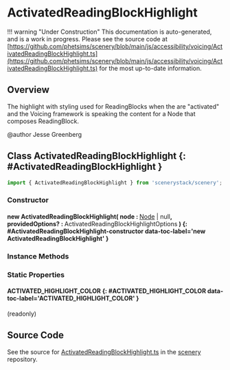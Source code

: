 # ActivatedReadingBlockHighlight

!!! warning "Under Construction"
    This documentation is auto-generated, and is a work in progress. Please see the source code at
    [https://github.com/phetsims/scenery/blob/main/js/accessibility/voicing/ActivatedReadingBlockHighlight.ts](https://github.com/phetsims/scenery/blob/main/js/accessibility/voicing/ActivatedReadingBlockHighlight.ts) for the most up-to-date information.

## Overview

The highlight with styling used for ReadingBlocks when the are "activated" and
the Voicing framework is speaking the content for a Node that composes ReadingBlock.

@author Jesse Greenberg

## Class ActivatedReadingBlockHighlight {: #ActivatedReadingBlockHighlight }


```js
import { ActivatedReadingBlockHighlight } from 'scenerystack/scenery';
```
### Constructor

#### new ActivatedReadingBlockHighlight( node : <span style="font-weight: 400;">[Node](../scenery/Node.md) | <span style="color: hsla(calc(var(--md-hue) + 180deg),80%,40%,1);">null</span></span>, providedOptions? : <span style="font-weight: 400;">ActivatedReadingBlockHighlightOptions</span> ) {: #ActivatedReadingBlockHighlight-constructor data-toc-label='new ActivatedReadingBlockHighlight' }

### Instance Methods



### Static Properties

#### ACTIVATED_HIGHLIGHT_COLOR {: #ACTIVATED_HIGHLIGHT_COLOR data-toc-label='ACTIVATED_HIGHLIGHT_COLOR' }

(readonly)



## Source Code

See the source for [ActivatedReadingBlockHighlight.ts](https://github.com/phetsims/scenery/blob/main/js/accessibility/voicing/ActivatedReadingBlockHighlight.ts) in the [scenery](https://github.com/phetsims/scenery) repository.
